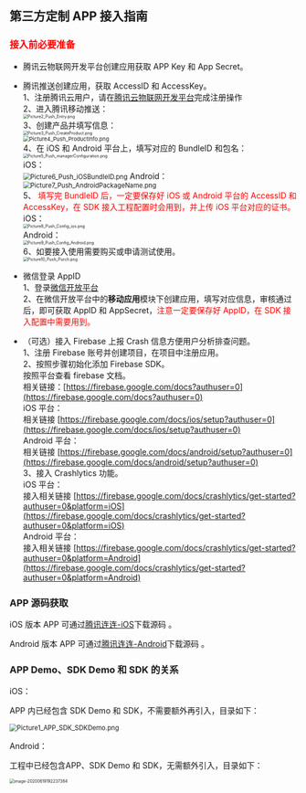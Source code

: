 ## 第三方定制 APP 接入指南

### <font color=red>接入前必要准备</font>    

* 腾讯云物联网开发平台创建应用获取 APP Key 和 App Secret。   
*  腾讯推送创建应用，获取 AccessID 和 AccessKey。   
    1、注册腾讯云用户，请在[腾讯云物联网开发平台](https://cloud.tencent.com)完成注册操作   
    2、进入腾讯移动推送：   
    <img src="https://main.qcloudimg.com/raw/ec440279d1fbca3864991c555c02b75d.png" alt="Picture2_Push_Entry.png" style="zoom: 50%;" />   
    3、创建产品并填写信息：   
    <img src="https://main.qcloudimg.com/raw/bd279be7e809ab52b9c9133718a9586e.png" alt="Picture3_Push_CreateProduct.png" style="zoom: 50%;" />   
    <img src="https://main.qcloudimg.com/raw/1f7bd677e859b74409aea05b988b6ed6.png" alt="Picture4_Push_ProductInfo.png" style="zoom:67%;" />   
    4、在 iOS 和 Android 平台上，填写对应的 BundleID 和包名：   
    <img src="https://main.qcloudimg.com/raw/06e66446599152807f7b40ee3ccbf285.png" alt="Picture5_Push_managerConfiguration.png" style="zoom: 50%;" />   
    iOS：   
    <img src="https://main.qcloudimg.com/raw/85037a5b06d5c171d32140012db6831a.png" alt="Picture6_Push_iOSBundleID.png" style="zoom: 80%;" />
    Android：   
    <img src="https://main.qcloudimg.com/raw/2526768ac3453ab875b4a8c3a010d587/Picture7_Push_AndroidPackageName.png" alt="Picture7_Push_AndroidPackageName.png" style="zoom:80%;" />   
    5、 <font color=red>填写完 BundleID 后，一定要保存好 iOS 或 Android 平台的 AccessID 和 AccessKey，在 SDK 接入工程配置时会用到，并上传 iOS 平台对应的证书。</font>   
    iOS：   
    <img src="https://main.qcloudimg.com/raw/b8893f61c4777ea6c3e06e89aef0d566/Picture8_Push_Config_ios.png" alt="Picture8_Push_Config_ios.png" style="zoom: 50%;" />   
    Android：   
    <img src="https://main.qcloudimg.com/raw/b593d790287d02cbfd8b2f56d88431f4/Picture9_Push_Config_Android.png" alt="Picture9_Push_Config_Android.png" style="zoom:50%;" />   
     6、如要接入使用需要购买或申请测试使用。   
     <img src="https://main.qcloudimg.com/raw/5630b4ec4d9e9f06d32cf0d483dda7f5/Picture10_Push_Purch.png" alt="Picture10_Push_Purch.png" style="zoom:50%;" />   
    
*   微信登录 AppID   
    1、登录[微信开放平台](https://open.weixin.qq.com/)   
    2、在微信开放平台中的**移动应用**模块下创建应用，填写对应信息，审核通过后，即可获取 AppID 和 AppSecret，<font color=red>注意一定要保存好 AppID，在 SDK 接入配置中需要用到。</font> 
* （可选）接入 Firebase 上报 Crash 信息方便用户分析排查问题。   
	1、注册 Firebase 账号并创建项目，在项目中注册应用。   
	2、按照步骤初始化添加 Firebase SDK。    
	   按照平台查看 firebase 文档。   
	   相关链接：[https://firebase.google.com/docs?authuser=0](https://firebase.google.com/docs?authuser=0)    
	   iOS 平台：   
	   相关链接  [https://firebase.google.com/docs/ios/setup?authuser=0](https://firebase.google.com/docs/ios/setup?authuser=0)   
	   Android 平台：   
	   相关链接 [https://firebase.google.com/docs/android/setup?authuser=0](https://firebase.google.com/docs/android/setup?authuser=0)   
	3、接入 Crashlytics 功能。   
	   iOS 平台：   
	   接入相关链接  [https://firebase.google.com/docs/crashlytics/get-started?authuser=0&platform=iOS](https://firebase.google.com/docs/crashlytics/get-started?authuser=0&platform=iOS)   
	   Android 平台：   
	   接入相关链接  [https://firebase.google.com/docs/crashlytics/get-started?authuser=0&platform=Android](https://firebase.google.com/docs/crashlytics/get-started?authuser=0&platform=Android)

### APP 源码获取
iOS 版本 APP 可通过[腾讯连连-iOS](https://github.com/tencentyun/iot-link-ios)下载源码 。

Android 版本 APP 可通过[腾讯连连-Android](https://github.com/tencentyun/iot-link-android)下载源码 。

### APP Demo、SDK Demo 和 SDK 的关系   
iOS：

APP 内已经包含 SDK Demo 和 SDK，不需要额外再引入，目录如下：

<img src="https://main.qcloudimg.com/raw/1db56b17fe7f333b5d78ed6a717c0cf3/Picture1_APP_SDK_SDKDemo.png" alt="Picture1_APP_SDK_SDKDemo.png" style="zoom: 80%;" />

Android：

工程中已经包含APP、SDK Demo 和 SDK，无需额外引入，目录如下：

<img src="https://main.qcloudimg.com/raw/fc96495aae05f504464337eaf94bdbff/image-20200619192237384.png" alt="image-20200619192237384" style="zoom:50%;" />

